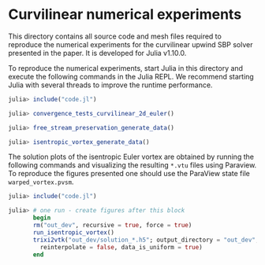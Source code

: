 # Curvilinear numerical experiments

This directory contains all source code and mesh files required to reproduce
the numerical experiments for the curvilinear upwind SBP solver presented
in the paper. It is developed for Julia v1.10.0.

To reproduce the numerical experiments, start Julia in this directory and
execute the following commands in the Julia REPL. We recommend starting
Julia with several threads to improve the runtime performance.

```julia
julia> include("code.jl")

julia> convergence_tests_curvilinear_2d_euler()

julia> free_stream_preservation_generate_data()

julia> isentropic_vortex_generate_data()
```

The solution plots of the isentropic Euler vortex are obtained by
running the following commands and visualizing the resulting
`*.vtu` files using Paraview. To reproduce the figures presented
one should use the ParaView state file `warped_vortex.pvsm`.

```julia
julia> include("code.jl")

julia> # one run - create figures after this block
       begin
       rm("out_dev", recursive = true, force = true)
       run_isentropic_vortex()
       trixi2vtk("out_dev/solution_*.h5"; output_directory = "out_dev",
         reinterpolate = false, data_is_uniform = true)
       end
```

